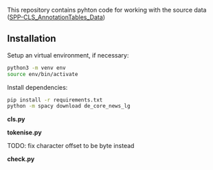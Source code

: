 This repository contains pyhton code for working with the source data ([SPP-CLS_AnnotationTables_Data](https://cls-gitlab.phil.uni-wuerzburg.de/spp-cls-data-exchange/spp-cls_annotationtables_data))

## Installation

Setup an virtual environment, if necessary:

```sh
python3 -m venv env
source env/bin/activate
```

Install dependencies:

```sh
pip install -r requirements.txt
python -m spacy download de_core_news_lg
```

**cls.py**

**tokenise.py**

TODO: fix character offset to be byte instead

**check.py** 
